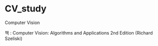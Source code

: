 # CV_study



Computer Vision

책 :  Computer Vision: Algorithms and Applications 2nd Edition  (Richard Szeliski)

